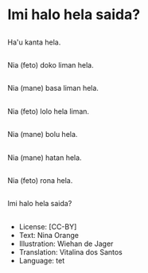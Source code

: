 # Imi halo hela saida?

##
Ha'u kanta hela.

##
Nia (feto) doko liman hela.

##
Nia (mane) basa liman hela.

##
Nia (feto) lolo hela liman.

##
Nia (mane) bolu hela.

##
Nia (mane) hatan hela.

##
Nia (feto) rona hela.

##
Imi halo hela saida?

##
* License: [CC-BY]
* Text: Nina Orange
* Illustration: Wiehan de Jager
* Translation: Vitalina dos Santos
* Language: tet
